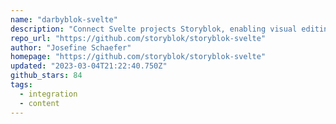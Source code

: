 ```yaml
---
name: "darbyblok-svelte"
description: "Connect Svelte projects Storyblok, enabling visual editing."
repo_url: "https://github.com/storyblok/storyblok-svelte"
author: "Josefine Schaefer"
homepage: "https://github.com/storyblok/storyblok-svelte"
updated: "2023-03-04T21:22:40.750Z"
github_stars: 84
tags: 
  - integration
  - content
---
```


